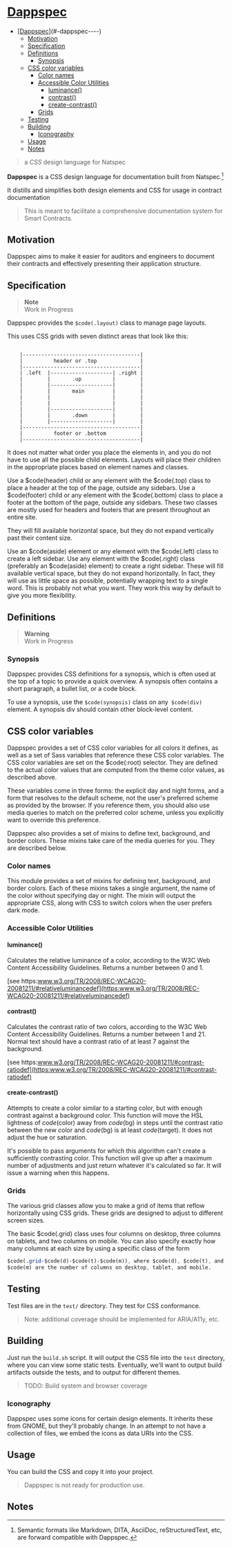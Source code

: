# [Dappspec](#)

- [[Dappspec](#)](#-dappspec----)
  - [Motivation](#motivation)
  - [Specification](#specification)
  - [Definitions](#definitions)
    - [Synopsis](#synopsis)
  - [CSS color variables](#css-color-variables)
    - [Color names](#color-names)
    - [Accessible Color Utilities](#accessible-color-utilities)
      - [luminance()](#luminance--)
      - [contrast()](#contrast--)
      - [create-contrast()](#create-contrast--)
    - [Grids](#grids)
  - [Testing](#testing)
  - [Building](#building)
    - [Iconography](#iconography)
  - [Usage](#usage)
  - [Notes](#notes)

> a _CSS_ design language for Natspec

**Dappspec** is a CSS design language for documentation built from Natspec.[^1]

It distills and simplifies both design elements and CSS for usage in contract documentation

> This is meant to facilitate a comprehensive documentation system for Smart Contracts.

## Motivation

Dappspec aims to make it easier for auditors and engineers to document their contracts and effectively presenting their application structure.


## Specification

> **Note**  
> Work in Progress


Dappspec provides the `$code(.layout)` class to manage page layouts.

This uses CSS grids with seven distinct areas that look like this:

<code>
    |--------------------------------------|
    |          header or .top              |
    |--------------------------------------|
    | .left  |--------------------| .right |
    |        |       .up          |        |
    |        |--------------------|        |
    |        |       main         |        |
    |        |                    |        |
    |        |                    |        |
    |        |--------------------|        |
    |        |       .down        |        |
    |        |--------------------|        |
    |--------------------------------------|
    |          footer or .bottom           |
    |--------------------------------------|
</code>

It does not matter what order you place the elements in, and you do not
have to use all the possible child elements. Layouts will place their
children in the appropriate places based on element names and classes.

Use a $code(header) child or any element with the $code(.top) class to
place a header at the top of the page, outside any sidebars. Use a
$code(footer) child or any element with the $code(.bottom) class to
place a footer at the bottom of the page, outside any sidebars. These
two classes are mostly used for headers and footers that are present
throughout an entire site.

They will fill available horizontal space, but they do not expand vertically past their content size.

Use an $code(aside) element or any element with the $code(.left) class
to create a left sidebar. Use any element with the $code(.right) class
(preferably an $code(aside) element) to create a right sidebar. These
will fill available vertical space, but they do not expand horizontally.
In fact, they will use as little space as possible, potentially wrapping
text to a single word. This is probably not what you want. They work this
way by default to give you more flexibility.

## Definitions

> **Warning**  
> Work in Progress

### Synopsis

Dappspec provides CSS definitions for a synopsis, which is often used at the
top of a topic to provide a quick overview. A synopsis often contains a
short paragraph, a bullet list, or a code block.

To use a synopsis, use the `$code(synopsis)` class on any` $code(div)`
element. A synopsis div should contain other block-level content.

## CSS color variables

Dappspec provides a set of CSS color variables for all colors it defines, as
well as a set of Sass variables that reference these CSS color variables.
The CSS color variables are set on the $code(:root) selector. They are
defined to the actual color values that are computed from the theme
color values, as described above.

These variables come in three forms: the explicit day and night forms,
and a form that resolves to the default scheme, not the user's preferred
scheme as provided by the browser. If you reference them, you should also
use media queries to match on the preferred color scheme, unless you
explicitly want to override this preference.

Dappspec also provides a set of mixins to define text, background, and border
colors. These mixins take care of the media queries for you. They are
described below.

### Color names

This module provides a set of mixins for defining text, background, and
border colors. Each of these mixins takes a single argument, the name of
the color without specifying day or night. The mixin will output the
appropriate CSS, along with CSS to switch colors when the user prefers
dark mode.

### Accessible Color Utilities

#### luminance()

Calculates the relative luminance of a color, according to the W3C Web
Content Accessibility Guidelines. Returns a number between 0 and 1.

[see https:www.w3.org/TR/2008/REC-WCAG20-20081211/#relativeluminancedef](https:www.w3.org/TR/2008/REC-WCAG20-20081211/#relativeluminancedef)

#### contrast()

Calculates the contrast ratio of two colors, according to the W3C Web
Content Accessibility Guidelines. Returns a number between 1 and 21.
Normal text should have a contrast ratio of at least 7 against the
background.

[see https:www.w3.org/TR/2008/REC-WCAG20-20081211/#contrast-ratiodef](https:www.w3.org/TR/2008/REC-WCAG20-20081211/#contrast-ratiodef)

#### create-contrast()

Attempts to create a color similar to a starting color, but with enough
contrast against a background color. This function will move the HSL
lightness of $code($color) away from $code($bg) in steps until the
contrast ratio between the new color and $code($bg) is at least
$code($target). It does not adjust the hue or saturation.

It's possible to pass arguments for which this algorithm can't create
a sufficiently contrasting color. This function will give up after a
maximum number of adjustments and just return whatever it's calculated
so far. It will issue a warning when this happens.

### Grids

The various grid classes allow you to make a grid of items that reflow
horizontally using CSS grids. These grids are designed to adjust to
different screen sizes.

The basic $code(.grid) class uses four columns on desktop, three columns
on tablets, and two columns on mobile. You can also specify exactly how
many columns at each size by using a specific class of the form

```sass
$code(.grid-$code(d)-$code(t)-$code(m)), where $code(d), $code(t), and
$code(m) are the number of columns on desktop, tablet, and mobile.
```

## Testing

Test files are in the `test/` directory. They test for CSS conformance.

> Note: additional coverage should be implemented for ARIA/A11y, etc.

## Building

Just run the `build.sh` script. It will output the CSS file into the `test`
directory, where you can view some static tests. Eventually, we'll want to
output build artifacts outside the tests, and to output for different themes.

> TODO: Build system and browser coverage

### Iconography

Dappspec uses some icons for certain design elements. It inherits these from
GNOME, but they'll probably change. In an attempt to not have a collection
of files, we embed the icons as data URIs into the CSS.

## Usage

You can build the CSS and copy it into your project.

> Dappspec is not ready for production use.

## Notes

[^1]: Semantic formats like Markdown, DITA, AsciiDoc, reStructuredText, etc, are forward compatible with Dappspec.
